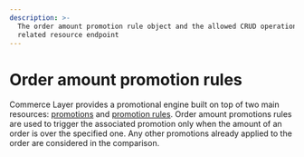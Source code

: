 ```yaml
---
description: >-
  The order amount promotion rule object and the allowed CRUD operations on the
  related resource endpoint
---
```


# Order amount promotion rules

Commerce Layer provides a promotional engine built on top of two main resources: [promotions](https://docs.commercelayer.io/api/resources/promotions) and [promotion rules](https://docs.commercelayer.io/api/resources/promotion\_rules). Order amount promotions rules are used to trigger the associated promotion only when the amount of an order is over the specified one. Any other promotions already applied to the order are considered in the comparison.
